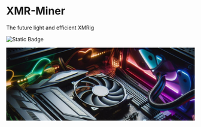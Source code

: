 # XMR-Miner
The future light and efficient XMRig

![Static Badge](https://img.shields.io/badge/Binarydoc.fr-Official-me)

![XMR-Miner Logo](assets/xmr-Miner-frontend.jpg) 